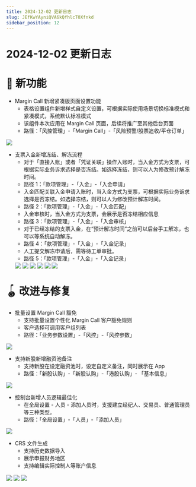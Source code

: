 ```yaml
---
title: 2024-12-02 更新日志
slug: JEfKwYAyniQVA6kQfhlcT0Xfnkd
sidebar_position: 12
---
```



# 2024-12-02 更新日志

# 🎉 新功能

- Margin Call 新增紧凑版页面设置功能
    - 表格设置组件新增样式自定义设置，可根据实际使用场景切换标准模式和紧凑模式，系统默认标准模式
    - 该组件本次应用在 Margin Call 页面，后续将推广至其他后台页面
    - 路径：「风控管理」-「Margin Call」-「风险预警/股票追收/平仓订单」

<img src="/assets/V8wRb9S1Do88Dxx4C4fcX9OInrc.png" src-width="3346" src-height="1634" align="center"/>

- 支票入金新增冻结、解冻流程
    - 对于「直接入账」或者「凭证关联」操作入账时，当入金方式为支票，可根据实际业务诉求选择是否冻结。如选择冻结，则可以人为修改预计解冻时间。
    - 路径 1：「款项管理」-「入金」-「入金申请」
    - 入金匹配关联入金申请入账时，当入金方式为支票，可根据实际业务诉求选择是否冻结。如选择冻结，则可以人为修改预计解冻时间。
    - 路径 2：「款项管理」-「入金」-「入金匹配」
    - 入金审核时，当入金方式为支票，会展示是否冻结相应信息
    - 路径 3：「款项管理」-「入金」-「入金审核」
    - 对于已经冻结的支票入金，在“预计解冻时间”之前可以后台手工解冻，也可以等系统自动解冻。
    - 路径 4：「款项管理」-「入金」-「入金记录」
    - 人工提交解冻申请后，需等待工单审批。
    - 路径 5：「款项管理」-「入金」-「入金记录」
    <img src="/assets/CYMWb419BoYhEcxPCUzce47mnkd.png" src-width="2650" src-height="1368" align="center"/>
    <img src="/assets/DfLabFpeAoUq2Nx5mo0cEk5Zn2f.png" src-width="1886" src-height="1316" align="center"/>
    <img src="/assets/UVqdbA88iohr1BxrPm1c6Kxnnpc.png" src-width="2118" src-height="1554" align="center"/>
    <img src="/assets/L92Ab0thGoiV5OxAyIncIdUxnld.png" src-width="2144" src-height="1168" align="center"/>
    <img src="/assets/W3L7b8Igyo89mHx2bzocD8Oondb.png" src-width="2180" src-height="484" align="center"/>
    <img src="/assets/CdTSbm2choopu8xu6oVcRljSn3e.png" src-width="2120" src-height="610" align="center"/>

# 🪀 改进与修复

- 批量设置 Margin Call 豁免
    - 支持批量设置个性化 Margin Call 客户豁免规则
    - 客户选择可调用客户组列表
    - 路径：「业务参数设置」-「风控」-「风控参数」

<img src="/assets/M4G3b9P3JoX2vjxxhLIc5RW2nng.png" src-width="3354" src-height="1638" align="center"/>

- 支持新股新增融资池备注
    - 支持新股在设定融资池时，设定自定义备注，同时展示在 App
    - 路径：「新股认购」-「新股认购」-「港股认购」- 「基本信息」

<img src="/assets/QdotbZ6jqoPnG8xagW3cEmvMnxf.png" src-width="2346" src-height="1356" align="center"/>

- 控制台新增人员逻辑最佳化
    - 在全局设置 - 人员 - 添加人员时，支援建立经纪人、交易员、普通管理员等三种类型。
    - 路径：「全局设置」-「人员」-「添加人员」

<img src="/assets/MzpjbCrwmoPAkXxHlKvcGf0EnDl.png" src-width="2234" src-height="1174" align="center"/>

- CRS 文件生成
    - 支持历史数据导入
    - 展示申报财务地区
    - 支持编辑实际控制人等账户信息

<img src="/assets/KdfJbRpHQoLQ0bxOOWGcMftEnpf.png" src-width="3276" src-height="834" align="center"/>

<img src="/assets/G1X2brR0uoP89VxlsUCcgdiZnqg.png" src-width="3282" src-height="1696" align="center"/>

<img src="/assets/N25qbRnE5ozheqxIziscIYqtn8g.png" src-width="3320" src-height="1798" align="center"/>

